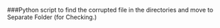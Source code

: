###Python script to find the corrupted file in the directories and move to Separate Folder (for Checking.)
